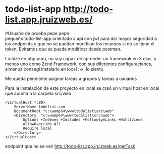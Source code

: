 # todo-list-app http://todo-list.app.jruizweb.es/
#Usuario de prueba pepe pepe <br>
pequeño todo-list-app orientado a api con jwt para dar mayor seguridad a los endpoints y que no se puedan modificar los recursos si no se tiene el token, 
Evitamos que se pueda modificar desde postman.

<p>Lo hize en php puro, no soy capaz de aprender un framewrok en 3 días, y menos uno como Zend Framework, con sus diferentes configuraciones, almenos consegí instalarlo en local :->, lo siento.   </p>
<p>Me queda pendiente asignar tareas a grupos y tareas a usuarios </p>

Para la instalación de este proyecto en local se creó un virtual host en local que apunta a la carpeta src/web
```
<VirtualHost *:80>
	ServerName todolist.com
	DocumentRoot "c:\wamp64\www\todolist\src\web"
	<Directory  "c:\wamp64\www\todolist\src\web">
		Options +Indexes +Includes +FollowSymLinks +MultiViews
		AllowOverride All
		Require local
	</Directory>
</VirtualHost>
```
endpoint que no se ven http://todo-list.app.jruizweb.es/getTask

